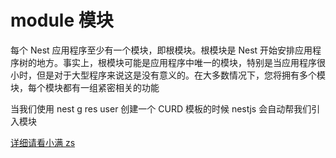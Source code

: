 # module 模块

每个 Nest 应用程序至少有一个模块，即根模块。根模块是 Nest
开始安排应用程序树的地方。事实上，根模块可能是应用程序中唯一的模块，特别是当应用程序很小时，但是对于大型程序来说这是没有意义的。在大多数情况下，您将拥有多个模块，每个模块都有一组紧密相关的功能

当我们使用 nest g res user 创建一个 CURD 模板的时候 nestjs 会自动帮我们引入模块

[详细请看小满 zs](https://xiaoman.blog.csdn.net/article/details/126716682)
